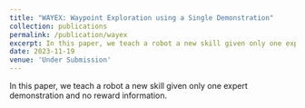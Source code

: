 ```yaml
---
title: "WAYEX: Waypoint Exploration using a Single Demonstration"
collection: publications
permalink: /publication/wayex
excerpt: In this paper, we teach a robot a new skill given only one expert demonstration and no reward information.
date: 2023-11-19
venue: 'Under Submission'
---
```

<!-- citation: 'Your Name, You. (2009). &quot;Paper Title Number 1.&quot; <i>Journal 1</i>. 1(1).' -->

In this paper, we teach a robot a new skill given only one expert demonstration and no reward information.

<!-- Recommended citation: Your Name, You. (2009). "Paper Title Number 1." <i>Journal 1</i>. 1(1). -->
